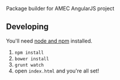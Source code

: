 Package builder for AMEC AngularJS project

## Developing
You'll need [node and npm](http://nodejs.org/) installed.

1. `npm install`
2. `bower install`
3. `grunt watch`
4. open `index.html` and you're all set!


